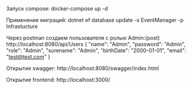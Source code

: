 Запуск compose: docker-compose up -d

Применение миграций: dotnet ef database update -s EventManager -p Infrastucture

Через postman создаем пользователя с ролью Admin:(post) http://localhost:8080/api/Users
{
  "name": "Admin",
  "password": "Admin",
  "role": "Admin",
  "surename": "Admin",
  "birthDate": "2000-01-01",
  "email": "test@test.com"
}

Открытие swagger: http://localhost:8080/swagger/index.html

Открытие frontend: http://localhost:3000/